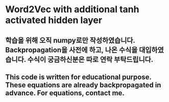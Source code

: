 # Word2Vec with additional tanh activated hidden layer

## 학습을 위해 오직 numpy로만 작성하였습니다. Backpropagation을 사전에 하고, 나온 수식을 대입하였습니다. 수식이 궁금하신분은 따로 연락 부탁드립니다.

## This code is written for educational purpose. These equations are already backpropagated in advance. For equations, contact me.
